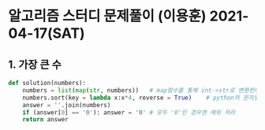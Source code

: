 # 알고리즘 스터디 문제풀이 (이용훈) 2021-04-17(SAT)

## 1. 가장 큰 수

```python
def solution(numbers):
    numbers = list(map(str, numbers))	# map함수를 통해 int->str로 변환한다
    numbers.sort(key = lambda x:x*4, reverse = True)	# python의 문자열 크기비교 특성을 이용함
    answer = ''.join(numbers)
    if (answer[0] == '0'): answer = '0'	# 모두 '0'인 경우엔 예외 처리
    return answer
```

